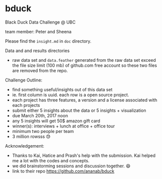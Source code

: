 # bduck

Black Duck Data Challenge @ UBC

team member: Peter and Sheena

Please find the `insight.md` in `doc` directory.

Data and and results directories
- raw data set and `data.feather` generated from the raw data set exceed the file size limit (100 mb) of github.com free account so these two files are removed from the repo.


Challenge Outline:
- find something useful/insights out of this data set
- ie. first column is uuid. each row is a open source project. 
- each project has three features, a version and a license associated with each projects 
- submit either 5 insights about the data or 5 insights + visualization 
- due March 20th, 2017 noon
- any 5 insights will get 50$ amazon gift card
- winner(s): interviews + lunch at office + office tour
- minimum two people per team
- 3 million rowsss :sweat:

Acknowledgement:
- Thanks to Kai, Hatice and Prash's help with the submission. Kai helped me a lot with the codes and concepts.
- we did brainstorming sessions and discussion together. :smile:
- link to their repo https://github.com/ananab/bduck
